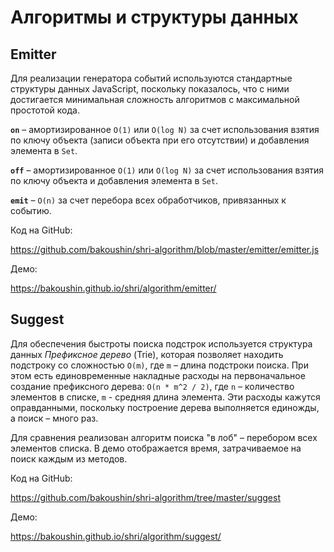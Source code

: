 Алгоритмы и структуры данных
============================

Emitter
-------

Для реализации генератора событий используются стандартные структуры данных JavaScript, поскольку показалось, что с ними достигается минимальная сложность алгоритмов с максимальной простотой кода.

**`on`** – амортизированное `O(1)` или `O(log N)` за счет использования взятия по ключу объекта (записи объекта при его отсутствии) и добавления элемента в `Set`.

**`off`** – амортизированное `O(1)` или `O(log N)` за счет использования взятия по ключу объекта и добавления элемента в `Set`.

**`emit`** – `O(n)` за счет перебора всех обработчиков, привязанных к событию.

Код на GitHub:

https://github.com/bakoushin/shri-algorithm/blob/master/emitter/emitter.js

Демо:

https://bakoushin.github.io/shri/algorithm/emitter/

Suggest
-------

Для обеспечения быстроты поиска подстрок используется структура данных *Префиксное дерево* (Trie), которая позволяет находить подстроку со сложностью `O(m)`, где `m` – длина подстроки поиска. При этом есть единовременные накладные расходы на первоначальное создание префиксного дерева: `O(n * m^2 / 2)`, где `n` – количество элементов в списке, `m` - средняя длина элемента. Эти расходы кажутся оправданными, поскольку построение дерева выполняется единожды, а поиск – много раз.

Для сравнения реализован алгоритм поиска "в лоб" – перебором всех элементов списка. В демо отображается время, затрачиваемое на поиск каждым из методов.

Код на GitHub:

https://github.com/bakoushin/shri-algorithm/tree/master/suggest

Демо:

https://bakoushin.github.io/shri/algorithm/suggest/
